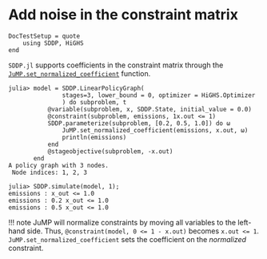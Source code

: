 # Add noise in the constraint matrix

```@meta
DocTestSetup = quote
    using SDDP, HiGHS
end
```

`SDDP.jl` supports coefficients in the constraint matrix through the
[`JuMP.set_normalized_coefficient`](http://www.juliaopt.org/JuMP.jl/v0.20/constraints/#JuMP.set_normalized_coefficient)
function.

```jldoctest; filter=r" \: .+?1.0"
julia> model = SDDP.LinearPolicyGraph(
               stages=3, lower_bound = 0, optimizer = HiGHS.Optimizer
               ) do subproblem, t
           @variable(subproblem, x, SDDP.State, initial_value = 0.0)
           @constraint(subproblem, emissions, 1x.out <= 1)
           SDDP.parameterize(subproblem, [0.2, 0.5, 1.0]) do ω
               JuMP.set_normalized_coefficient(emissions, x.out, ω)
               println(emissions)
           end
           @stageobjective(subproblem, -x.out)
       end
A policy graph with 3 nodes.
 Node indices: 1, 2, 3

julia> SDDP.simulate(model, 1);
emissions : x_out <= 1.0
emissions : 0.2 x_out <= 1.0
emissions : 0.5 x_out <= 1.0
```

!!! note
    JuMP will normalize constraints by moving all variables to the left-hand
    side. Thus, `@constraint(model, 0 <= 1 - x.out)` becomes `x.out <= 1`.
    `JuMP.set_normalized_coefficient` sets the coefficient on the _normalized_
    constraint.
